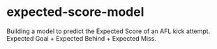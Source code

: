 # expected-score-model
Building a model to predict the Expected Score of an AFL kick attempt. Expected Goal + Expected Behind + Expected Miss.
